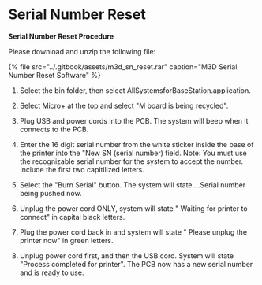 # Serial Number Reset

**Serial Number Reset Procedure** 

Please download and unzip the following file: 

{% file src="../.gitbook/assets/m3d\_sn\_reset.rar" caption="M3D Serial Number Reset Software" %}

1. Select the bin folder, then select AllSystemsforBaseStation.application.

 2. Select Micro+ at the top and select "M board is being recycled". 

3. Plug USB and power cords into the PCB. The system will beep when it connects to the PCB. 

4. Enter the 16 digit serial number from the white sticker inside the base of the printer into the "New SN \(serial number\) field. Note: You must use the recognizable serial number for the system to accept the number. Include the first two capitilized letters. 

5. Select the "Burn Serial" button. The system will state....Serial number being pushed now. 

6. Unplug the power cord ONLY, system will state " Waiting for printer to connect" in capital black letters. 

7. Plug the power cord back in and system will state " Please unplug the printer now" in green letters. 

8. Unplug power cord first, and then the USB cord. System will state "Process completed for printer". The PCB now has a new serial number and is ready to use. 




